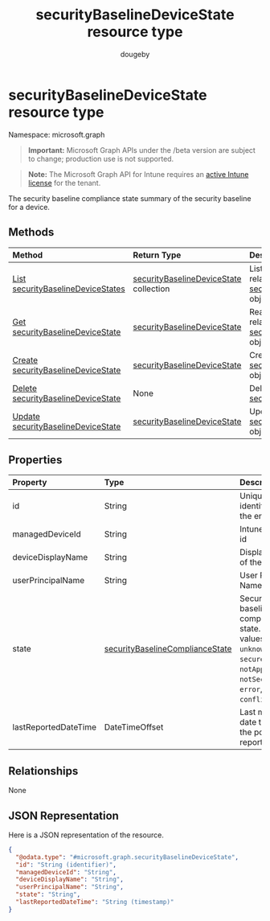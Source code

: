 ﻿---
title: "securityBaselineDeviceState resource type"
description: "The security baseline compliance state summary of the security baseline for a device."
author: "dougeby"
localization_priority: Normal
ms.prod: "intune"
doc_type: resourcePageType
---

# securityBaselineDeviceState resource type

Namespace: microsoft.graph

> **Important:** Microsoft Graph APIs under the /beta version are subject to change; production use is not supported.

> **Note:** The Microsoft Graph API for Intune requires an [active Intune license](https://go.microsoft.com/fwlink/?linkid=839381) for the tenant.

The security baseline compliance state summary of the security baseline for a device.

## Methods

| Method                                                                                                 | Return Type                                                                                               | Description                                                                                                                                      |
| :----------------------------------------------------------------------------------------------------- | :-------------------------------------------------------------------------------------------------------- | :----------------------------------------------------------------------------------------------------------------------------------------------- |
| [List securityBaselineDeviceStates](../api/intune-deviceintent-securitybaselinedevicestate-list.md)    | [securityBaselineDeviceState](../resources/intune-deviceintent-securitybaselinedevicestate.md) collection | List properties and relationships of the [securityBaselineDeviceState](../resources/intune-deviceintent-securitybaselinedevicestate.md) objects. |
| [Get securityBaselineDeviceState](../api/intune-deviceintent-securitybaselinedevicestate-get.md)       | [securityBaselineDeviceState](../resources/intune-deviceintent-securitybaselinedevicestate.md)            | Read properties and relationships of the [securityBaselineDeviceState](../resources/intune-deviceintent-securitybaselinedevicestate.md) object.  |
| [Create securityBaselineDeviceState](../api/intune-deviceintent-securitybaselinedevicestate-create.md) | [securityBaselineDeviceState](../resources/intune-deviceintent-securitybaselinedevicestate.md)            | Create a new [securityBaselineDeviceState](../resources/intune-deviceintent-securitybaselinedevicestate.md) object.                              |
| [Delete securityBaselineDeviceState](../api/intune-deviceintent-securitybaselinedevicestate-delete.md) | None                                                                                                      | Deletes a [securityBaselineDeviceState](../resources/intune-deviceintent-securitybaselinedevicestate.md).                                        |
| [Update securityBaselineDeviceState](../api/intune-deviceintent-securitybaselinedevicestate-update.md) | [securityBaselineDeviceState](../resources/intune-deviceintent-securitybaselinedevicestate.md)            | Update the properties of a [securityBaselineDeviceState](../resources/intune-deviceintent-securitybaselinedevicestate.md) object.                |

## Properties

| Property             | Type                                                                                                   | Description                                                                                                                      |
| :------------------- | :----------------------------------------------------------------------------------------------------- | :------------------------------------------------------------------------------------------------------------------------------- |
| id                   | String                                                                                                 | Unique identifier of the entity                                                                                                  |
| managedDeviceId      | String                                                                                                 | Intune device id                                                                                                                 |
| deviceDisplayName    | String                                                                                                 | Display name of the device                                                                                                       |
| userPrincipalName    | String                                                                                                 | User Principal Name                                                                                                              |
| state                | [securityBaselineComplianceState](../resources/intune-deviceintent-securitybaselinecompliancestate.md) | Security baseline compliance state. Possible values are: `unknown`, `secure`, `notApplicable`, `notSecure`, `error`, `conflict`. |
| lastReportedDateTime | DateTimeOffset                                                                                         | Last modified date time of the policy report                                                                                     |

## Relationships

None

## JSON Representation

Here is a JSON representation of the resource.

<!-- {
  "blockType": "resource",
  "keyProperty": "id",
  "@odata.type": "microsoft.graph.securityBaselineDeviceState"
}
-->

```json
{
  "@odata.type": "#microsoft.graph.securityBaselineDeviceState",
  "id": "String (identifier)",
  "managedDeviceId": "String",
  "deviceDisplayName": "String",
  "userPrincipalName": "String",
  "state": "String",
  "lastReportedDateTime": "String (timestamp)"
}
```

